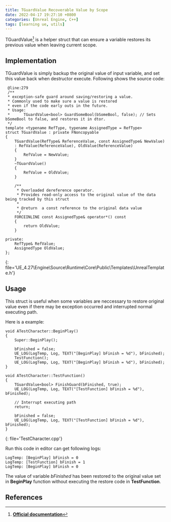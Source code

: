 ```yaml
---
title: TGuardValue Recoverable Value by Scope
date: 2022-04-17 19:27:10 +0800
categories: [Unreal Engine, C++]
tags: [learning ue, utils]
---
```


TGuardValue[^OfficialDoc] is a helper struct that can ensure a variable restores its previous value when leaving current scope.

## Implementation
TGuardValue is simply backup the original value of input variable, and set this value back when destructor execute. 
Following shows the source code:
```
 @line:279
 /** 
 * exception-safe guard around saving/restoring a value.
 * Commonly used to make sure a value is restored 
 * even if the code early outs in the future.
 * Usage:
 *  	TGuardValue<bool> GuardSomeBool(bSomeBool, false); // Sets bSomeBool to false, and restores it in dtor.
 */
template <typename RefType, typename AssignedType = RefType>
struct TGuardValue : private FNoncopyable
{
	TGuardValue(RefType& ReferenceValue, const AssignedType& NewValue)
	: RefValue(ReferenceValue), OldValue(ReferenceValue)
	{
		RefValue = NewValue;
	}
	~TGuardValue()
	{
		RefValue = OldValue;
	}

	/**
	 * Overloaded dereference operator.
	 * Provides read-only access to the original value of the data being tracked by this struct
	 *
	 * @return	a const reference to the original data value
	 */
	FORCEINLINE const AssignedType& operator*() const
	{
		return OldValue;
	}

private:
	RefType& RefValue;
	AssignedType OldValue;
};
```
{: file='UE_4.27\Engine\Source\Runtime\Core\Public\Templates\UnrealTemplate.h'}

## Usage
This struct is useful when some variables are neccessary to restore original value even if there may be exception occurred and interrupted normal executing path.

Here is a example:
```
void ATestCharacter::BeginPlay()
{
	Super::BeginPlay();

	bFinished = false;
	UE_LOG(LogTemp, Log, TEXT("[BeginPlay] bFinish = %d"), bFinished);
	TestFunction();
	UE_LOG(LogTemp, Log, TEXT("[BeginPlay] bFinish = %d"), bFinished);
}

void ATestCharacter::TestFunction()
{
	TGuardValue<bool> FinishGuard(bFinished, true);
	UE_LOG(LogTemp, Log, TEXT("[TestFunction] bFinish = %d"), bFinished);

	// Interrupt executing path
	return;

	bFinished = false;
	UE_LOG(LogTemp, Log, TEXT("[TestFunction] bFinish = %d"), bFinished);
}
```
{: file='TestCharacter.cpp'}

Run this code in editor can get following logs:
```
LogTemp: [BeginPlay] bFinish = 0
LogTemp: [TestFunction] bFinish = 1
LogTemp: [BeginPlay] bFinish = 0
```
The value of variable *bFinished* has been restored to the original value set in **BeginPlay** function without executing the restore code in **TestFunction**.

## References
[^OfficialDoc]: [**Official documentation**](https://docs.unrealengine.com/4.26/en-US/API/Runtime/Core/Templates/TGuardValue/)